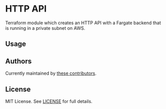 

# HTTP API


Terraform module which creates an HTTP API with a Fargate backend that is running in a private subnet on AWS.

## Usage


## Authors

Currently maintained by [these contributors](../../graphs/contributors).

## License

MIT License. See [LICENSE](LICENSE) for full details.
